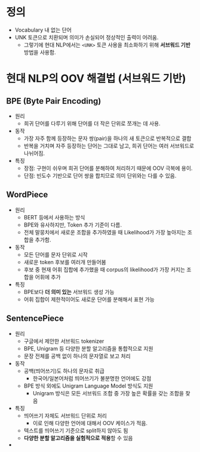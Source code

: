 # 정의
* Vocabulary 내 없는 단어
* UNK 토큰으로 치환되며 의미가 손실되어 정상적인 출력이 어려움.
	* 그렇기에 현대 NLP에서는 `<UNK>` 토큰 사용을 최소화하기 위해 **서브워드 기반**방법을 사용함.

# 현대 NLP의 OOV 해결법 (서브워드 기반)

## BPE (Byte Pair Encoding)
- 원리
	- 희귀 단어를 다루기 위해 단어를 더 작은 단위로 쪼개는 데 사용.
- 동작
	- 가장 자주 함께 등장하는 문자 쌍(pair)을 하나의 새 토큰으로 반복적으로 결합
	- 반복을 거치며 자주 등장하는 단어는 그대로 남고, 희귀 단어는 여러 서브워드로 나뉘어짐.
- 특징
	- 장점: 구현이 쉬우며 희귀 단어를 분해하여 처리하기 때문에 OOV 극복에 용이.
	- 단점: 빈도수 기반으로 단어 쌍을 합치므로 의미 단위와는 다를 수 있음.

## WordPiece
- 원리
	- BERT 등에서 사용하는 방식
	- BPE와 유사하지만, Token 추가 기준이 다름.
	- 전체 말뭉치에서 새로운 조합을 추가하였을 때 Likelihood가 가장 높아지는 조합을 추가함.
- 동작
	- 모든 단어를 문자 단위로 시작
	- 새로운 token 후보를 여러개 만들어봄
	- 후보 중 현재 어휘 집합에 추가했을 때 corpus의 likelihood가 가장 커지는 조합을 어휘에 추가
- 특징
	- BPE보다 **더 의미 있는** 서브워드 생성 가능
	- 어휘 집합이 제한적이어도 새로운 단어를 분해해서 표현 가능


## SentencePiece
- 원리
	- 구글에서 제안한 서브워드 tokenizer
	- BPE, Unigram 등 다양한 분할 알고리즘을 통합적으로 지원
	- 문장 전체를 공백 없이 하나의 문자열로 보고 처리
- 동작
	- 공백(띄어쓰기)도 하나의 문자로 취급
		- 한국어/일본어처럼 띄어쓰기가 불분명한 언어에도 강점
	- BPE 방식 외에도 Unigram Language Model 방식도 지원
		- Unigram 방식은 모든 서브워드 조합 중 가장 높은 확률을 갖는 조합을 찾음
- 특징
	- 띄어쓰기 자체도 서브워드 단위로 처리 
		- 이로 인해 다양한 언어에 대해서 OOV 케이스가 적음.
	- 텍스트를 띄어쓰기 기준으로 split하지 않아도 됨
	- **다양한 분할 알고리즘을 실험적으로 적용**할 수 있음
- 